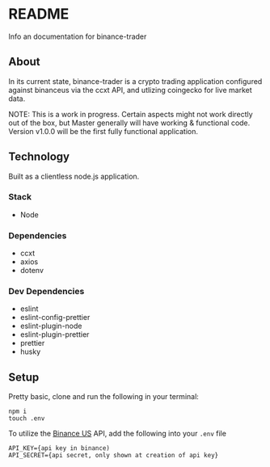 # README

Info an documentation for binance-trader

## About

In its current state, binance-trader is a crypto trading application configured against binanceus via the ccxt API, and utlizing coingecko for live market data.

NOTE: This is a work in progress. Certain aspects might not work directly out of the box, but Master generally will have working & functional code. Version v1.0.0 will be the first fully functional application.

## Technology

Built as a clientless node.js application.

### Stack

-   Node

### Dependencies

-   ccxt
-   axios
-   dotenv

### Dev Dependencies

-   eslint
-   eslint-config-prettier
-   eslint-plugin-node
-   eslint-plugin-prettier
-   prettier
-   husky

## Setup

Pretty basic, clone and run the following in your terminal:

```
npm i
touch .env
```

To utilize the [Binance US](https://www.binance.us/en/home) API, add the following into your `.env` file

```
API_KEY={api key in binance)
API_SECRET={api secret, only shown at creation of api key}
```
